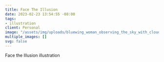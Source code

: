 ```yaml
---
title: Face The Illusion
date: 2023-02-23 13:54:55 -08:00
tags:
- illustration
client: Personal
image: "/assets/img/uploads/bluewing_woman_observing_the_sky_with_cloud_sunset_from_the_gro_8a5fe902-4d74-4389-b146-835da57b5514.jpeg"
multiple_images: []
svg: false
---
```


Face the Illusion illustration